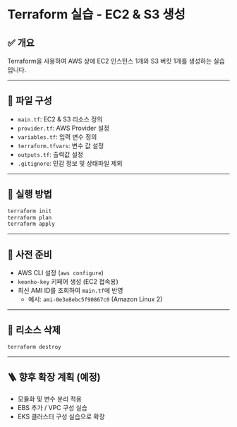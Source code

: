 # Terraform 실습 - EC2 & S3 생성

## ✅ 개요  
Terraform을 사용하여 AWS 상에 EC2 인스턴스 1개와 S3 버킷 1개를 생성하는 실습입니다.

---

## 📁 파일 구성

- `main.tf`: EC2 & S3 리소스 정의  
- `provider.tf`: AWS Provider 설정  
- `variables.tf`: 입력 변수 정의  
- `terraform.tfvars`: 변수 값 설정  
- `outputs.tf`: 출력값 설정  
- `.gitignore`: 민감 정보 및 상태파일 제외

---

## 🚀 실행 방법

```bash
terraform init
terraform plan
terraform apply
```

---

## 🔐 사전 준비

- AWS CLI 설정 (`aws configure`)  
- `keonho-key` 키페어 생성 (EC2 접속용)  
- 최신 AMI ID를 조회하여 `main.tf`에 반영  
  - 예시: `ami-0e3e8ebc5f90867c0` (Amazon Linux 2)

---

## 🧹 리소스 삭제

```bash
terraform destroy
```

---

## 🪜 향후 확장 계획 (예정)

- 모듈화 및 변수 분리 적용  
- EBS 추가 / VPC 구성 실습  
- EKS 클러스터 구성 실습으로 확장
